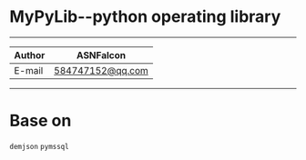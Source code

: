 MyPyLib--python operating library
===========================
****
	
|Author|ASNFalcon|
|---|---
|E-mail|584747152@qq.com


****

# Base on 
`demjson` 
`pymssql` 

